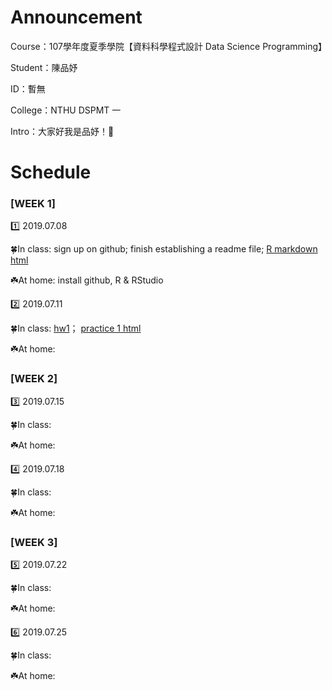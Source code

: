 # Announcement 

Course：107學年度夏季學院【資料科學程式設計 Data Science Programming】

Student：陳品妤

ID：暫無

College：NTHU DSPMT 一

Intro：大家好我是品妤！🙂


# Schedule


### [WEEK 1] ###

1️⃣ 2019.07.08

🍀In class: 
  sign up on github; 
  finish establishing a readme file;
  [R markdown html](https://liv-c.github.io/-/r%20studio/rstudio0708.html)
  
☘️At home: install github, R & RStudio


2️⃣ 2019.07.11

🍀In class: [hw1](https://liv-c.github.io/-/HW1/%E6%AD%A3%E5%BC%8F%E7%89%880714.html)； [practice 1 html](https://github.com/Liv-C/-/blob/master/HW1/2019.07.11.html)

☘️At home:

### [WEEK 2] ###

3️⃣ 2019.07.15

🍀In class:

☘️At home:

4️⃣ 2019.07.18

🍀In class:

☘️At home:

### [WEEK 3] ###

5️⃣ 2019.07.22

🍀In class:

☘️At home:

6️⃣ 2019.07.25

🍀In class:

☘️At home:
